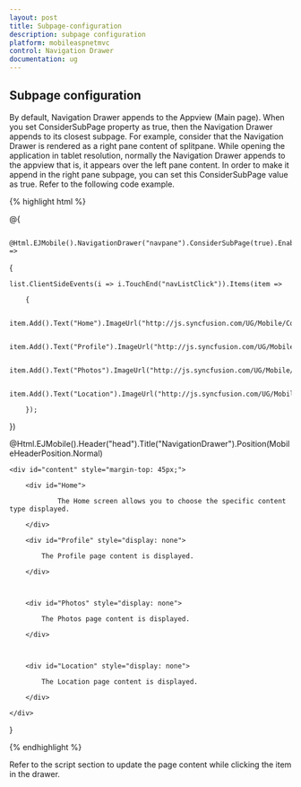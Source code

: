 ```yaml
---
layout: post
title: Subpage-configuration
description: subpage configuration
platform: mobileaspnetmvc
control: Navigation Drawer
documentation: ug
---
```


## Subpage configuration

By default, Navigation Drawer appends to the Appview (Main page). When you set ConsiderSubPage property as true, then the Navigation Drawer appends to its closest subpage. For example, consider that the Navigation Drawer is rendered as a right pane content of splitpane. While opening the application in tablet resolution, normally the Navigation Drawer appends to the appview that is, it appears over the left pane content. In order to make it append in the right pane subpage, you can set this ConsiderSubPage value as true.
Refer to the following code example.



   {% highlight html %}


@{

        @Html.EJMobile().NavigationDrawer("navpane").ConsiderSubPage(true).EnableListView(true).ListViewSettings(list =>

{

    list.ClientSideEvents(i => i.TouchEnd("navListClick")).Items(item =>

        {

            item.Add().Text("Home").ImageUrl("http://js.syncfusion.com/UG/Mobile/Content/drawer/home.png");

            item.Add().Text("Profile").ImageUrl("http://js.syncfusion.com/UG/Mobile/Content/drawer/profile.png");

            item.Add().Text("Photos").ImageUrl("http://js.syncfusion.com/UG/Mobile/Content/drawer/photo.png");

            item.Add().Text("Location").ImageUrl("http://js.syncfusion.com/UG/Mobile/Content/drawer/locations.png");

        });

})

@Html.EJMobile().Header("head").Title("NavigationDrawer").Position(MobileHeaderPosition.Normal)



    <div id="content" style="margin-top: 45px;">

        <div id="Home">

                The Home screen allows you to choose the specific content type displayed.

        </div>

        <div id="Profile" style="display: none">

            The Profile page content is displayed.

        </div>



        <div id="Photos" style="display: none">

            The Photos page content is displayed.

        </div>



        <div id="Location" style="display: none">

            The Location page content is displayed.

        </div>

    </div>





}

 {% endhighlight %}

Refer to the script section to update the page content while clicking the item in the drawer.

